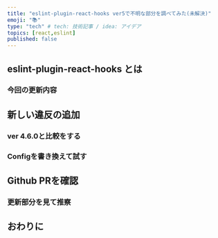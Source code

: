 ```yaml
---
title: "eslint-plugin-react-hooks ver5で不明な部分を調べてみた(未解決)"
emoji: "📚"
type: "tech" # tech: 技術記事 / idea: アイデア
topics: [react,eslint]
published: false
---
```


## eslint-plugin-react-hooks とは

### 今回の更新内容

## 新しい違反の追加

### ver 4.6.0と比較をする

### Configを書き換えて試す

## Github PRを確認

### 更新部分を見て推察

## おわりに